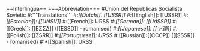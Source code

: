 ==Interlingua==
===Abbreviation===
#Union del Republicas Socialista Sovietic
#:'''Translations'''
#:*[[Dutch]]: [[USSR]]
#:*[[English]]: [[USSR]]
#:*[[Estonian]]: [[UNSV]]
#:*[[French]]: URSS
#:*[[German]]: [[UdSSR]]
#:*[[Greek]]: [[ΕΣΣΔ]] ([[ESSD]] - romanised)
#:*[[Japanese]]: [[ソ連]]
#:*[[Polish]]: [[ZSRR]]
#:*[[Portuguese]]: URSS
#:*[[Russian]]:[[CCCP]] ([[SSSR]] - romanised)
#:*[[Spanish]]: URSS